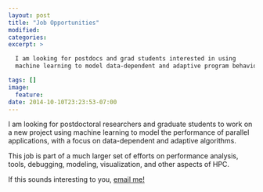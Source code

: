 ```yaml
---
layout: post
title: "Job Opportunities"
modified:
categories:
excerpt: >

  I am looking for postdocs and grad students interested in using
  machine learning to model data-dependent and adaptive program behavior.

tags: []
image:
  feature:
date: 2014-10-10T23:23:53-07:00
---
```


I am looking for postdoctoral researchers and graduate students to
work on a new project using machine learning to model the performance
of parallel applications, with a focus on data-dependent and adaptive
algorithms.

This job is part of a much larger set of efforts on performance analysis,
tools, debugging, modeling, visualization, and other aspects of HPC.

If this sounds interesting to you, [email me!](mailto:tgamblin@llnl.gov)
